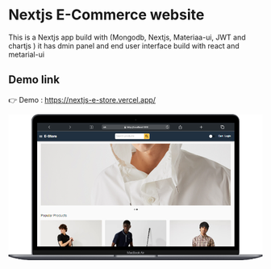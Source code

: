 # Nextjs E-Commerce website

This is a Nextjs app build with (Mongodb, Nextjs, Materiaa-ui, JWT and chartjs ) 
it has dmin panel and end user interface build with react and metarial-ui

## Demo link

👉 Demo : https://nextjs-e-store.vercel.app/

![IMAGE ALT TEXT HERE](Estore.png)
